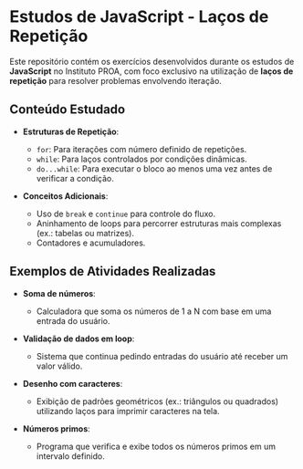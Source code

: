 # Estudos de JavaScript - Laços de Repetição

Este repositório contém os exercícios desenvolvidos durante os estudos de **JavaScript** no Instituto PROA, com foco exclusivo na utilização de **laços de repetição** para resolver problemas envolvendo iteração.

## Conteúdo Estudado

- **Estruturas de Repetição**:
  - `for`: Para iterações com número definido de repetições.
  - `while`: Para laços controlados por condições dinâmicas.
  - `do...while`: Para executar o bloco ao menos uma vez antes de verificar a condição.

- **Conceitos Adicionais**:
  - Uso de `break` e `continue` para controle do fluxo.
  - Aninhamento de loops para percorrer estruturas mais complexas (ex.: tabelas ou matrizes).
  - Contadores e acumuladores.

## Exemplos de Atividades Realizadas

- **Soma de números**:
  - Calculadora que soma os números de 1 a N com base em uma entrada do usuário.

- **Validação de dados em loop**:
  - Sistema que continua pedindo entradas do usuário até receber um valor válido.

- **Desenho com caracteres**:
  - Exibição de padrões geométricos (ex.: triângulos ou quadrados) utilizando laços para imprimir caracteres na tela.

- **Números primos**:
  - Programa que verifica e exibe todos os números primos em um intervalo definido.

